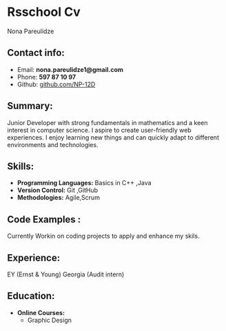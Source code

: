 # Rsschool Cv
Nona Pareulidze   
## Contact info:
+ Email: __nona.pareulidze1@gmail.com__
+ Phone: __597 87 10 97__
+ Github: [github.com/NP-12D](https://github.com/NP-12D)

## Summary: 
Junior Developer with strong fundamentals in mathematics and a keen interest in computer science. I aspire to create user-friendly web experiences. I enjoy learning new things and can quickly adapt to different environments and technologies.

## Skills:
+ __Programming Languages:__ Basics in C++ ,Java
+ __Version Control:__ Git ,GitHub
+ __Methodologies:__ Agile,Scrum

## Code Examples :
Currently Workin on coding projects to apply and enhance my skils.

## Experience:
EY (Ernst & Young) Georgia (Audit intern)
 
 ## Education:
 + __Online Courses:__
     + Graphic Design




